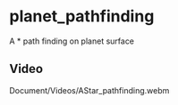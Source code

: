 # planet_pathfinding
A * path finding on planet surface


## Video
Document/Videos/AStar_pathfinding.webm
